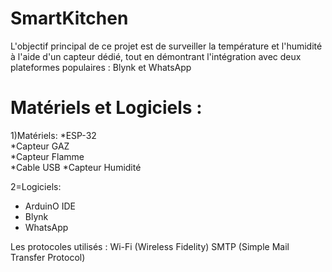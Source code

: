 # SmartKitchen
L'objectif principal de ce projet est de surveiller la température et l'humidité à l'aide d'un capteur dédié, tout en démontrant l'intégration avec deux plateformes populaires : Blynk et WhatsApp

# Matériels et Logiciels :
1)Matériels:
 *ESP-32                          
 *Capteur GAZ                     
 *Capteur Flamme                   
 *Cable USB 
 *Capteur Humidité

2=Logiciels:
  - ArduinO IDE
  - Blynk
  - WhatsApp

    
Les protocoles utilisés :
  Wi-Fi (Wireless Fidelity)
  SMTP (Simple Mail Transfer Protocol)
